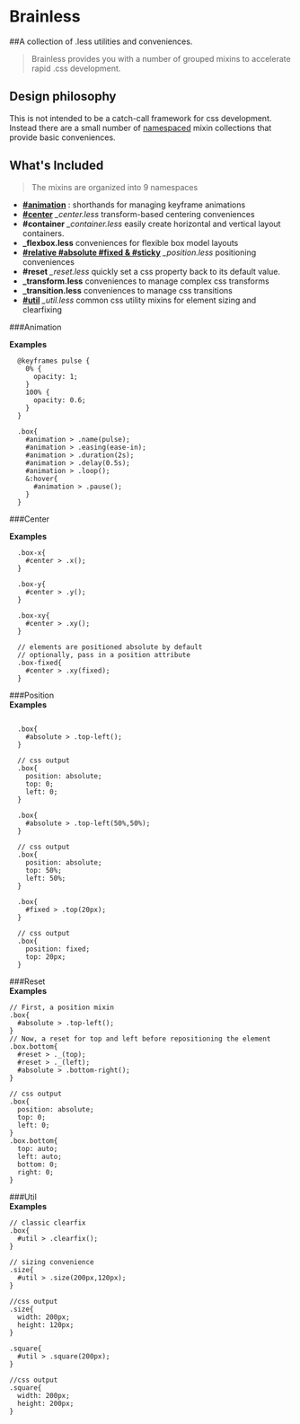 # Brainless
##A collection of .less utilities and conveniences.

> Brainless provides you with a number of grouped mixins to accelerate rapid .css development.  

## Design philosophy  
This is not intended to be a catch-call framework for css development. Instead there are a small number of [namespaced](http://lesscss.org/features/#features-overview-feature-namespaces-and-accessors) mixin collections that provide basic conveniences.

## What's Included  

> The mixins are organized into 9 namespaces  

* **[#animation](#animation)** : shorthands for managing keyframe animations  
* **[#center](#center)** *_center.less* transform-based centering conveniences
* **#container** *_container.less* easily create horizontal and vertical layout containers.
* **_flexbox.less** conveniences for flexible box model layouts
* **[#relative #absolute #fixed & #sticky](#position)** *_position.less* positioning conveniences  
* **#reset** *_reset.less* quickly set a css property back to its default value.  
* **_transform.less** conveniences to manage complex css transforms  
* **_transition.less** conveniences to manage css transitions  
* **[#util](#util)** *_util.less* common css utility mixins for element sizing and clearfixing  

###Animation  

**Examples**  
```less
  @keyframes pulse {
    0% {
      opacity: 1;
    }
    100% {
      opacity: 0.6;
    } 
  }

  .box{
    #animation > .name(pulse);
    #animation > .easing(ease-in);
    #animation > .duration(2s);
    #animation > .delay(0.5s);
    #animation > .loop();
    &:hover{
      #animation > .pause();
    }
  }

```

###Center  

**Examples**  
```less
  .box-x{
    #center > .x();
  }

  .box-y{
    #center > .y();
  }

  .box-xy{
    #center > .xy();
  }

  // elements are positioned absolute by default
  // optionally, pass in a position attribute
  .box-fixed{
    #center > .xy(fixed);
  }

```

###Position  
**Examples** 
```less

  .box{
    #absolute > .top-left();
  }

  // css output
  .box{ 
    position: absolute; 
    top: 0; 
    left: 0; 
  }

  .box{
    #absolute > .top-left(50%,50%);
  }

  // css output
  .box{ 
    position: absolute; 
    top: 50%; 
    left: 50%; 
  }

  .box{
    #fixed > .top(20px);
  }

  // css output
  .box{
    position: fixed;
    top: 20px;
  }
```  

###Reset  
**Examples**  
```less
// First, a position mixin
.box{
  #absolute > .top-left();
}
// Now, a reset for top and left before repositioning the element
.box.bottom{
  #reset > ._(top);
  #reset > ._(left);
  #absolute > .bottom-right();
}

// css output
.box{
  position: absolute;
  top: 0;
  left: 0;
}
.box.bottom{
  top: auto;
  left: auto;
  bottom: 0;
  right: 0;
}
```  

###Util  
**Examples**  
```less
// classic clearfix
.box{
  #util > .clearfix();
}

// sizing convenience
.size{
  #util > .size(200px,120px);
}

//css output
.size{
  width: 200px;
  height: 120px;
}

.square{
  #util > .square(200px);
}

//css output
.square{
  width: 200px;
  height: 200px;
}
```
